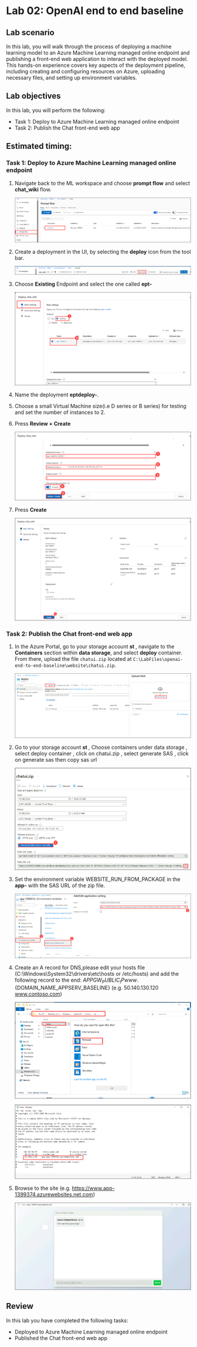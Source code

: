# Lab 02: OpenAI end to end baseline

## Lab scenario
In this lab, you will walk through the process of deploying a machine learning model to an Azure Machine Learning managed online endpoint and publishing a front-end web application to interact with the deployed model. This hands-on experience covers key aspects of the deployment pipeline, including creating and configuring resources on Azure, uploading necessary files, and setting up environment variables.

## Lab objectives
In this lab, you will perform the following:
- Task 1: Deploy to Azure Machine Learning managed online endpoint
- Task 2: Publish the Chat front-end web app

## Estimated timing:

### Task 1: Deploy to Azure Machine Learning managed online endpoint

1. Navigate back to the ML workspace and choose **prompt flow** and select **chat_wiki** flow.

   ![Access Your VM and Lab Guide](../media/openai-main-01.png)
   
3. Create a deployment in the UI, by selecting the **deploy** icon from the tool bar.

    ![Access Your VM and Lab Guide](../media/openai-main-02.png)

5. Choose **Existing** Endpoint and select the one called **ept-<inject key="DeploymentID" enableCopy="false"></inject>**

    ![Access Your VM and Lab Guide](../media/openai-main-03.png)
   
7. Name the deployment **eptdeploy-<inject key="DeploymentID" enableCopy="false"></inject>**.
   
9. Choose a small Virtual Machine size(i.e D series or B series) for testing and set the number of instances to 2.
   
10. Press **Review + Create**

    ![Access Your VM and Lab Guide](../media/openai-main-04.png)
    
12. Press **Create**

    ![Access Your VM and Lab Guide](../media/openai-main-05.png)
    
### Task 2: Publish the Chat front-end web app

1. In the Azure Portal, go to your storage account **st <inject key="DeploymentID" enableCopy="false"></inject>**, navigate to the **Containers** section within **data storage**, and select **deploy** container. From there, upload the file `chatui.zip` located at `C:\LabFiles\openai-end-to-end-baseline\website\chatui.zip`.

   ![Access Your VM and Lab Guide](../media/openai-main-11.png)
   
2. Go to your storage account **st <inject key="DeploymentID" enableCopy="false"></inject>** , Choose containers under data storage , select deploy container , click on chatui.zip , select generate SAS , click on generate sas then copy sas url

    ![Access Your VM and Lab Guide](../media/openai-main-10.png)
   
4. Set the environment variable WEBSITE_RUN_FROM_PACKAGE in the **app-<inject key="DeploymentID" enableCopy="false"></inject>** with the SAS URL of the zip file.

   ![Access Your VM and Lab Guide](../media/openai-main-08.png)
  
4. Create an A record for DNS,please edit your hosts file (C:\Windows\System32\drivers\etc\hosts or /etc/hosts) and add the following record to the end: ${APPGW_PUBLIC_IP} www.${DOMAIN_NAME_APPSERV_BASELINE} (e.g. 50.140.130.120  www.contoso.com)

   ![Access Your VM and Lab Guide](../media/openai-main-06.png)

   ![Access Your VM and Lab Guide](../media/openai-main-07.png)
  
5. Browse to the site (e.g. https://www.app-1399374.azurewebsites.net.com)

   ![Access Your VM and Lab Guide](../media/openai-main-13.png)
   
## Review
In this lab you have completed the following tasks:
- Deployed to Azure Machine Learning managed online endpoint
- Published the Chat front-end web app
